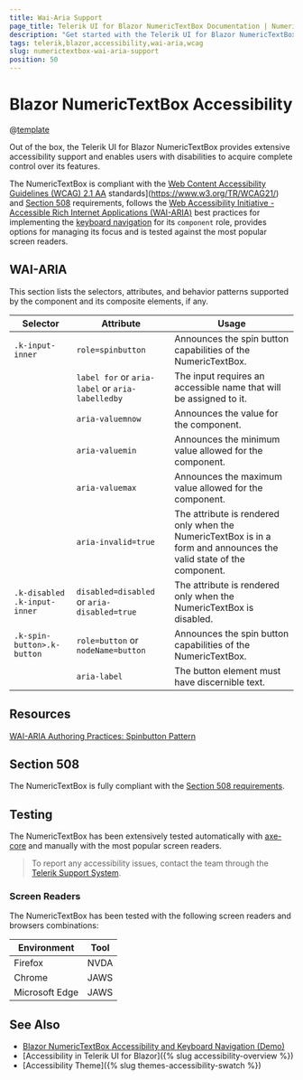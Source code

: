 ```yaml
---
title: Wai-Aria Support
page_title: Telerik UI for Blazor NumericTextBox Documentation | NumericTextBox  Accessibility
description: "Get started with the Telerik UI for Blazor NumericTextBox and learn about its accessibility support for WAI-ARIA, Section 508, and WCAG 2.1."
tags: telerik,blazor,accessibility,wai-aria,wcag
slug: numerictextbox-wai-aria-support 
position: 50 
---
```


# Blazor NumericTextBox Accessibility

@[template](/_contentTemplates/common/parameters-table-styles.md#table-layout)



Out of the box, the Telerik UI for Blazor NumericTextBox provides extensive accessibility support and enables users with disabilities to acquire complete control over its features.


The NumericTextBox is compliant with the [Web Content Accessibility Guidelines (WCAG) 2.1  AA](https://www.w3.org/TR/WCAG21/) standards](https://www.w3.org/TR/WCAG21/) and [Section 508](http://www.section508.gov/) requirements, follows the [Web Accessibility Initiative - Accessible Rich Internet Applications (WAI-ARIA)](https://www.w3.org/WAI/ARIA/apg/) best practices for implementing the [keyboard navigation](#keyboard-navigation) for its `component` role, provides options for managing its focus and is tested against the most popular screen readers.

## WAI-ARIA


This section lists the selectors, attributes, and behavior patterns supported by the component and its composite elements, if any.

| Selector | Attribute | Usage |
| -------- | --------- | ----- |
| `.k-input-inner` | `role=spinbutton` | Announces the spin button capabilities of the NumericTextBox. |
|  | `label for` or `aria-label` or `aria-labelledby` | The input requires an accessible name that will be assigned to it. |
|  | `aria-valuemnow` | Announces the value for the component. |
|  | `aria-valuemin` | Announces the minimum value allowed for the component. |
|  | `aria-valuemax` | Announces the maximum value allowed for the component. |
|  | `aria-invalid=true` | The attribute is rendered only when the NumericTextBox is in a form and announces the valid state of the component. |
| `.k-disabled .k-input-inner` | `disabled=disabled` or `aria-disabled=true` | The attribute is rendered only when the NumericTextBox is disabled. |
| `.k-spin-button>.k-button` | `role=button` or `nodeName=button` | Announces the spin button capabilities of the NumericTextBox. |
|  | `aria-label` | The button element must have discernible text. |

## Resources

[WAI-ARIA Authoring Practices: Spinbutton Pattern](https://www.w3.org/WAI/ARIA/apg/patterns/spinbutton/)

## Section 508


The NumericTextBox is fully compliant with the [Section 508 requirements](http://www.section508.gov/).

## Testing


The NumericTextBox has been extensively tested automatically with [axe-core](https://github.com/dequelabs/axe-core) and manually with the most popular screen readers.

> To report any accessibility issues, contact the team through the [Telerik Support System](https://www.telerik.com/account/support-center).

### Screen Readers


The NumericTextBox has been tested with the following screen readers and browsers combinations:

| Environment | Tool |
| ----------- | ---- |
| Firefox | NVDA |
| Chrome | JAWS |
| Microsoft Edge | JAWS |



## See Also

* [Blazor NumericTextBox Accessibility and Keyboard Navigation (Demo)](https://demos.telerik.com/blazor-ui/numerictextbox/keyboard-navigation)
* [Accessibility in Telerik UI for Blazor]({% slug accessibility-overview %})
* [Accessibility Theme]({% slug themes-accessibility-swatch %})